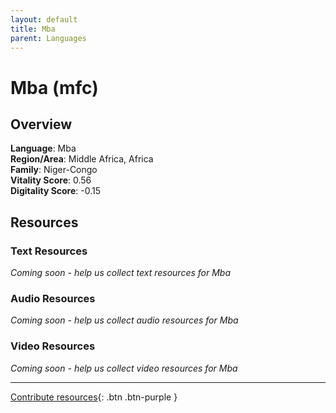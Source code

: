 ```yaml
---
layout: default
title: Mba
parent: Languages
---
```


# Mba (mfc)

## Overview

**Language**: Mba  
**Region/Area**: Middle Africa, Africa  
**Family**: Niger-Congo  
**Vitality Score**: 0.56  
**Digitality Score**: -0.15  

## Resources

### Text Resources
*Coming soon - help us collect text resources for Mba*

### Audio Resources
*Coming soon - help us collect audio resources for Mba*

### Video Resources
*Coming soon - help us collect video resources for Mba*

---

[Contribute resources](https://fairtrain.github.io/){: .btn .btn-purple }
